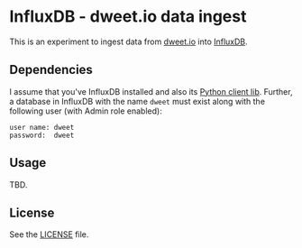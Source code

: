 # InfluxDB - dweet.io data ingest

This is an experiment to ingest data from [dweet.io](http://dweet.io) into 
[InfluxDB](http://influxdb.com/download/).

## Dependencies

I assume that you've InfluxDB installed and also its
[Python client lib](http://influxdb.com/docs/v0.8/client_libraries/python.html).
Further, a database in InfluxDB with the name `dweet` must exist along with
the following user (with Admin role enabled):

    user name: dweet
    password:  dweet

## Usage


TBD.

## License

See the [LICENSE](LICENSE) file.
